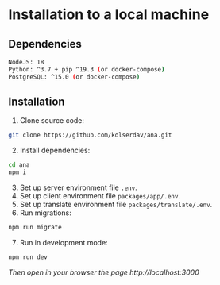 # Installation to a local machine

## Dependencies

```sh
NodeJS: 18
Python: ^3.7 + pip ^19.3 (or docker-compose)
PostgreSQL: ^15.0 (or docker-compose)
```

## Installation

1. Clone source code:

```sh
git clone https://github.com/kolserdav/ana.git
```

2. Install dependencies:

```sh
cd ana
npm i
```

3. Set up server environment file `.env`.
4. Set up client environment file `packages/app/.env`.
5. Set up translate environment file `packages/translate/.env`.
6. Run migrations:

```sh
npm run migrate
```

7. Run in development mode:

```sh
npm run dev
```

_Then open in your browser the page http://localhost:3000_
